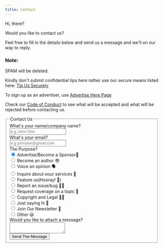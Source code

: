 ```yaml
---
title: Contact
---
```


Hi, there? 

Would you like to contact us?

Feel free to fill in the details below and send us a message and we'll on our way to reply.


### Note:

SPAM will be deleted.

Kindly don't submit confidential tips here rather use our secure means listed here: [Tip Us Securely](/tip-us)

To sign up as an advertiser, use [Advertise Here Page](/advertise-here)

Check our [Code of Conduct](/code-of-conduct) to see what will be accepted and what will be rejected before contacting us.


<form class="form-horizontal" data-netlify="true">
<fieldset>
<!-- Form Name -->
<legend>Contact Us</legend>
<!-- Text input-->
<div class="form-group">
  <label class="col-md-4 control-label" for="name">What's your name/company name?</label>  
  <div class="col-md-4">
  <input id="name" name="name" type="text" placeholder="e.g John Doe" class="form-control input-md" required="">
  </div>
</div>
<!-- Text input-->
<div class="form-group">
  <label class="col-md-4 control-label" for="email">What's your email?</label>  
  <div class="col-md-4">
  <input id="email" name="email" type="text" placeholder="e.g johndoe@gmail.com" class="form-control input-md" required="">
  </div>
</div>
<!-- Multiple Radios -->
<div class="form-group">
  <label class="col-md-4 control-label" for="purpose">The Purpose?</label>
  <div class="col-md-4">
  <div class="radio">
    <label for="purpose-0">
      <input type="radio" name="purpose" id="purpose-0" value="1" checked="checked">
      Advertise/Become a Sponsor🤝
    </label>
	</div>
  <div class="radio">
    <label for="purpose-1">
      <input type="radio" name="purpose" id="purpose-1" value="2">
      Become an author 😎
    </label>
	</div>
  <div class="radio">
    <label for="purpose-2">
      <input type="radio" name="purpose" id="purpose-2" value="3">
      Voice an opinion 🗣
    </label>
	</div>
  <div class="radio">
    <label for="purpose-3">
      <input type="radio" name="purpose" id="purpose-3" value="4">
      Inquire about oour services 💼
    </label>
	</div>
  <div class="radio">
    <label for="purpose-4">
      <input type="radio" name="purpose" id="purpose-4" value="5">
      Feature us(Hooray! 🎉)
    </label>
	</div>
  <div class="radio">
    <label for="purpose-5">
      <input type="radio" name="purpose" id="purpose-5" value="6">
      Report an issue/bug 🙁🐛
    </label>
	</div>
  <div class="radio">
    <label for="purpose-6">
      <input type="radio" name="purpose" id="purpose-6" value="7">
      Request coverage on a topic 🤩
    </label>
	</div>
  <div class="radio">
    <label for="purpose-7">
      <input type="radio" name="purpose" id="purpose-7" value="8">
      Copyright and Legal 👮‍♂️
    </label>
	</div>
  <div class="radio">
    <label for="purpose-8">
      <input type="radio" name="purpose" id="purpose-8" value="9">
      Just saying hi 👋
    </label>
	</div>
  <div class="radio">
    <label for="purpose-9">
      <input type="radio" name="purpose" id="purpose-9" value="10">
      Join Our Newsletter 📨
    </label>
	</div>
  <div class="radio">
    <label for="purpose-10">
      <input type="radio" name="purpose" id="purpose-10" value="11">
      Other 😃
    </label>
	</div>
  </div>
</div>
<!-- Textarea -->
<div class="form-group">
  <label class="col-md-4 control-label" for="message">Would you like to attach a message?</label>
  <div class="col-md-4">                     
    <textarea class="form-control" id="message" name="message"></textarea>
  </div>
</div>
<!-- Button -->
<div class="form-group">
  <label class="col-md-4 control-label" for="submit"></label>
  <div class="col-md-4">
    <button id="submit" name="submit" class="btn btn-primary">Send The Message</button>
  </div>
</div>
</fieldset>
</form>
